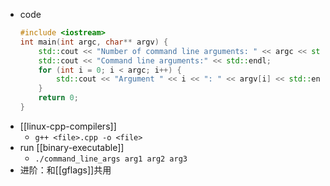 - code
    ```cpp
    #include <iostream>
    int main(int argc, char** argv) {
        std::cout << "Number of command line arguments: " << argc << std::endl;
        std::cout << "Command line arguments:" << std::endl;
        for (int i = 0; i < argc; i++) {
            std::cout << "Argument " << i << ": " << argv[i] << std::endl;
        }
        return 0;
    }
    ```
- [[linux-cpp-compilers]]
  - `g++ <file>.cpp -o <file>`
- run [[binary-executable]]
  - `./command_line_args arg1 arg2 arg3`
- 进阶：和[[gflags]]共用

